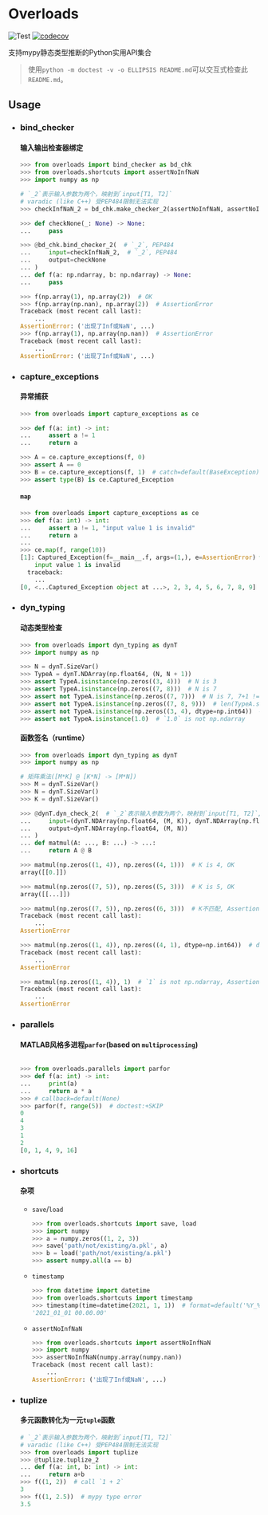 # Overloads
![Test](https://github.com/Andy-math/overloads/workflows/Test/badge.svg)
[![codecov](https://codecov.io/gh/Andy-math/overloads/branch/main/graph/badge.svg?token=QIY4S318S1)](https://codecov.io/gh/Andy-math/overloads)

支持mypy静态类型推断的Python实用API集合
> 使用`python -m doctest -v -o ELLIPSIS README.md`可以交互式检查此`README.md`。
## Usage

* ### bind_checker
    #### 输入输出检查器绑定
    ```python
    >>> from overloads import bind_checker as bd_chk
    >>> from overloads.shortcuts import assertNoInfNaN
    >>> import numpy as np

    # `_2`表示输入参数为两个，映射到`input[T1, T2]`
    # varadic (like C++) 受PEP484限制无法实现
    >>> checkInfNaN_2 = bd_chk.make_checker_2(assertNoInfNaN, assertNoInfNaN)

    >>> def checkNone(_: None) -> None:
    ...     pass

    >>> @bd_chk.bind_checker_2(  # `_2`, PEP484
    ...     input=checkInfNaN_2,  # `_2`, PEP484
    ...     output=checkNone
    ... )
    ... def f(a: np.ndarray, b: np.ndarray) -> None:
    ...     pass

    >>> f(np.array(1), np.array(2))  # OK
    >>> f(np.array(np.nan), np.array(2))  # AssertionError
    Traceback (most recent call last):
        ...
    AssertionError: ('出现了Inf或NaN', ...)
    >>> f(np.array(1), np.array(np.nan))  # AssertionError
    Traceback (most recent call last):
        ...
    AssertionError: ('出现了Inf或NaN', ...)
    
    ```

* ### capture_exceptions
    #### 异常捕获
    ```python
    >>> from overloads import capture_exceptions as ce

    >>> def f(a: int) -> int:
    ...     assert a != 1
    ...     return a

    >>> A = ce.capture_exceptions(f, 0)
    >>> assert A == 0
    >>> B = ce.capture_exceptions(f, 1)  # catch=default(BaseException), without=default(tuple())
    >>> assert type(B) is ce.Captured_Exception

    ```
    #### `map`
    ```python
    >>> from overloads import capture_exceptions as ce
    >>> def f(a: int) -> int:
    ...     assert a != 1, "input value 1 is invalid"
    ...     return a
    ...
    >>> ce.map(f, range(10))
    [1]: Captured_Exception(f=__main__.f, args=(1,), e=AssertionError) with the following exception:
        input value 1 is invalid
      traceback:
        ...
    [0, <...Captured_Exception object at ...>, 2, 3, 4, 5, 6, 7, 8, 9]

    ```

* ### dyn_typing
    #### 动态类型检查
    ```python
    >>> from overloads import dyn_typing as dynT
    >>> import numpy as np

    >>> N = dynT.SizeVar()
    >>> TypeA = dynT.NDArray(np.float64, (N, N + 1))
    >>> assert TypeA.isinstance(np.zeros((3, 4)))  # N is 3
    >>> assert TypeA.isinstance(np.zeros((7, 8)))  # N is 7
    >>> assert not TypeA.isinstance(np.zeros((7, 7)))  # N is 7, 7+1 != 7
    >>> assert not TypeA.isinstance(np.zeros((7, 8, 9)))  # len(TypeA.shape) != len((7, 8, 9))
    >>> assert not TypeA.isinstance(np.zeros((3, 4), dtype=np.int64))  # dtype != np.float64
    >>> assert not TypeA.isinstance(1.0)  # `1.0` is not np.ndarray

    ```
    #### 函数签名（runtime）
    ```python
    >>> from overloads import dyn_typing as dynT
    >>> import numpy as np

    # 矩阵乘法([M*K] @ [K*N] -> [M*N])
    >>> M = dynT.SizeVar()
    >>> N = dynT.SizeVar()
    >>> K = dynT.SizeVar()

    >>> @dynT.dyn_check_2(  # `_2`表示输入参数为两个，映射到`input[T1, T2]`, varadic (like C++) 受PEP484限制无法实现
    ...     input=(dynT.NDArray(np.float64, (M, K)), dynT.NDArray(np.float64, (K, N))),
    ...     output=dynT.NDArray(np.float64, (M, N))
    ... )
    ... def matmul(A: ..., B: ...) -> ...:
    ...     return A @ B

    >>> matmul(np.zeros((1, 4)), np.zeros((4, 1)))  # K is 4, OK
    array([[0.]])

    >>> matmul(np.zeros((7, 5)), np.zeros((5, 3)))  # K is 5, OK
    array([[...]])

    >>> matmul(np.zeros((7, 5)), np.zeros((6, 3)))  # K不匹配, AssertionError
    Traceback (most recent call last):
        ...
    AssertionError

    >>> matmul(np.zeros((1, 4)), np.zeros((4, 1), dtype=np.int64))  # dtype != np.float64, AssertionError
    Traceback (most recent call last):
        ...
    AssertionError

    >>> matmul(np.zeros((1, 4)), 1)  # `1` is not np.ndarray, AssertionError
    Traceback (most recent call last):
        ...
    AssertionError

    ```

* ### parallels
    #### MATLAB风格多进程`parfor`(based on `multiprocessing`)
    ```python
    
    >>> from overloads.parallels import parfor
    >>> def f(a: int) -> int:
    ...     print(a)
    ...     return a * a
    >>> # callback=default(None)
    >>> parfor(f, range(5))  # doctest:+SKIP
    0
    4
    3
    1
    2
    [0, 1, 4, 9, 16]

    ```

* ### shortcuts
    #### 杂项
    + `save`/`load`
        ```python
        >>> from overloads.shortcuts import save, load
        >>> import numpy
        >>> a = numpy.zeros((1, 2, 3))
        >>> save('path/not/existing/a.pkl', a)
        >>> b = load('path/not/existing/a.pkl')
        >>> assert numpy.all(a == b)

        ```

    + `timestamp`
        ```python
        >>> from datetime import datetime
        >>> from overloads.shortcuts import timestamp
        >>> timestamp(time=datetime(2021, 1, 1))  # format=default('%Y_%m_%d %H.%M.%S')
        '2021_01_01 00.00.00'

        ```

    + `assertNoInfNaN`
        ```python
        >>> from overloads.shortcuts import assertNoInfNaN
        >>> import numpy
        >>> assertNoInfNaN(numpy.array(numpy.nan))
        Traceback (most recent call last):
            ...
        AssertionError: ('出现了Inf或NaN', ...)

        ```

* ### tuplize
    #### 多元函数转化为一元`tuple`函数
    ```python
    # `_2`表示输入参数为两个，映射到`input[T1, T2]`
    # varadic (like C++) 受PEP484限制无法实现
    >>> from overloads import tuplize
    >>> @tuplize.tuplize_2
    ... def f(a: int, b: int) -> int:
    ...     return a+b
    >>> f((1, 2))  # call `1 + 2`
    3
    >>> f((1, 2.5))  # mypy type error
    3.5

    ```
